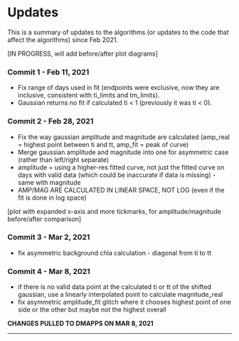 # Updates

This is a summary of updates to the algorithms (or updates to the code that affect the algorithms) since Feb 2021.

[IN PROGRESS, will add before/after plot diagrams]


### Commit 1 - Feb 11, 2021

- Fix range of days used in fit (endpoints were exclusive, now they are inclusive, consistent with ti_limits and tm_limits).
- Gaussian returns no fit if calculated ti < 1 (previously it was ti < 0).


### Commit 2 - Feb 28, 2021

- Fix the way gaussian amplitude and magnitude are calculated (amp_real = highest point between ti and tt, amp_fit = peak of curve)
- Merge gaussian amplitude and magnitude into one for asymmetric case (rather than left/right separate)
- amplitude = using a higher-res fitted curve, not just the fitted curve on days with valid data (which could be inaccurate if data is missing) - same with magnitude
- AMP/MAG ARE CALCULATED IN LINEAR SPACE, NOT LOG (even if the fit is done in log space)

[plot with expanded x-axis and more tickmarks, for amplitude/magnitude before/after comparison]


### Commit 3 - Mar 2, 2021

- fix asymmetric background chla calculation - diagonal from ti to tt


### Commit 4 - Mar 8, 2021

- if there is no valid data point at the calculated ti or tt of the shifted gaussian, use a linearly interpolated point to calculate magnitude_real
- fix asymmetric amplitude_fit glitch where it chooses highest point of one side or the other but maybe not the highest overall


**CHANGES PULLED TO DMAPPS ON MAR 8, 2021**
<hr>


